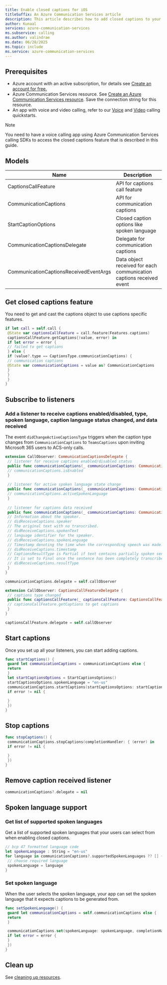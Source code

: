 ```yaml
---
title: Enable closed captions for iOS
titleSuffix: An Azure Communication Services article
description: This article describes how to add closed captions to your existing iOS calling app using Azure Communication Services.
author: Kunaal
services: azure-communication-services
ms.subservice: calling
ms.author: valindrae
ms.date: 06/28/2025
ms.topic: include
ms.service: azure-communication-services
---
```


## Prerequisites
- Azure account with an active subscription, for details see [Create an account for free.](https://azure.microsoft.com/pricing/purchase-options/azure-account?cid=msft_learn)
- Azure Communication Services resource. See [Create an Azure Communication Services resource](../../../../quickstarts/create-communication-resource.md?tabs=windows&pivots=platform-azp). Save the connection string for this resource. 
- An app with voice and video calling, refer to our [Voice](../../../../quickstarts/voice-video-calling/getting-started-with-calling.md) and [Video](../../../../quickstarts/voice-video-calling/get-started-with-video-calling.md) calling quickstarts.

> [!NOTE]
> You need to have a voice calling app using Azure Communication Services calling SDKs to access the closed captions feature that is described in this guide.

## Models

| Name | Description |
| --- | --- |
| CaptionsCallFeature | API for captions call feature |
| CommunicationCaptions | API for communication captions |
| StartCaptionOptions | Closed caption options like spoken language |
| CommunicationCaptionsDelegate | Delegate for communication captions |
| CommunicationCaptionsReceivedEventArgs | Data object received for each communication captions received event |

## Get closed captions feature 

You need to get and cast the captions object to use captions specific features.

``` swift
if let call = self.call {
 @State var captionsCallFeature = call.feature(Features.captions)
 captionsCallFeature.getCaptions{(value, error) in
 if let error = error {
 // failed to get captions
 } else {
 if (value?.type == CaptionsType.communicationCaptions) {
 // communication captions
 @State var communicationCaptions = value as? CommunicationCaptions
 }
 }
 }
}
```

## Subscribe to listeners

### Add a listener to receive captions enabled/disabled, type, spoken language, caption language status changed, and data received

The event `didChangeActiveCaptionsType` triggers when the caption type changes from `CommunicationCaptions` to `TeamsCaptions` upon inviting Microsoft 365 users to ACS-only calls.

```swift
extension CallObserver: CommunicationCaptionsDelegate {
 // listener for receive captions enabled/disabled status
 public func communicationCaptions(_ communicationCaptions: CommunicationCaptions, didChangeCaptionsEnabledState args: PropertyChangedEventArgs) {
 // communicationCaptions.isEnabled
 }
 
 // listener for active spoken language state change
 public func communicationCaptions(_ communicationCaptions: CommunicationCaptions, didChangeActiveSpokenLanguageState args: PropertyChangedEventArgs) {
 // communicationCaptions.activeSpokenLanguage
 }
 
 // listener for captions data received
 public func communicationCaptions(_ communicationCaptions: CommunicationCaptions, didReceiveCaptions:CommunicationCaptionsReceivedEventArgs) {
 // Information about the speaker.
 // didReceiveCaptions.speaker
 // The original text with no transcribed.
 // didReceiveCaptions.spokenText
 // language identifier for the speaker.
 // didReceiveCaptions.spokenLanguage
 // Timestamp denoting the time when the corresponding speech was made.
 // didReceiveCaptions.timestamp
 // CaptionsResultType is Partial if text contains partially spoken sentence.
 // It is set to Final once the sentence has been completely transcribed.
 // didReceiveCaptions.resultType
 }
}

communicationCaptions.delegate = self.callObserver

extension CallObserver: CaptionsCallFeatureDelegate {
 // captions type changed
 public func captionsCallFeature(_ captionsCallFeature: CaptionsCallFeature, didChangeActiveCaptionsType args: PropertyChangedEventArgs) {
 // captionsCallFeature.getCaptions to get captions
 }
}

captionsCallFeature.delegate = self.callObserver
```

## Start captions

Once you set up all your listeners, you can start adding captions.

``` swift
func startCaptions() {
 guard let communicationCaptions = communicationCaptions else {
 return
 }
 let startCaptionsOptions = StartCaptionsOptions()
 startCaptionsOptions.spokenLanguage = "en-us"
 communicationCaptions.startCaptions(startCaptionsOptions: startCaptionsOptions, completionHandler: { (error) in
 if error != nil {
 
 }
 })
}
```

## Stop captions

``` swift
func stopCaptions() {
 communicationCaptions.stopCaptions(completionHandler: { (error) in
 if error != nil {
 
 }
 })
}
```

## Remove caption received listener

``` swift
communicationCaptions?.delegate = nil
```

## Spoken language support 

### Get list of supported spoken languages

Get a list of supported spoken languages that your users can select from when enabling closed captions. 

``` swift
// bcp 47 formatted language code
let spokenLanguage : String = "en-us"
for language in communicationCaptions?.supportedSpokenLanguages ?? [] {
 // choose required language
 spokenLanguage = language
}
```

### Set spoken language

When the user selects the spoken language, your app can set the spoken language that it expects captions to be generated from. 

``` swift 
func setSpokenLanguage() {
 guard let communicationCaptions = self.communicationCaptions else {
 return
 }

 communicationCaptions.set(spokenLanguage: spokenLanguage, completionHandler: { (error) in
 if let error = error {
 }
 })
}
```

## Clean up

See [cleaning up resources](../../../create-communication-resource.md?pivots=platform-azp&tabs=windows#clean-up-resources).
